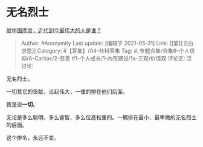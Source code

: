 # 无名烈士
[就中国而言，近代到今最伟大的人是谁？](https://www.zhihu.com/question/371931317/answer/1914364497)

> Author: #Anonymity
> Last update: [编辑于 2021-05-31]
> Link: [[爱]] [[白求恩]]
> Category: #【答集】/04-社科答集
> Tag: #_专题合集/合集6-个人信仰/A-Caritas/2-慈善 #1-个人成长/1-内在建设/1a-三观/价值观
> 评论区:
> 泛讨论:

无名烈士。

一切其它的贡献，论起伟大，一律的排在他们后面。

我是说**一切**。

无论是多么聪明、多么睿智、多么位高权重的。一概排在最小、最卑微的无名烈士的后面。

这个排名，永远不变。
